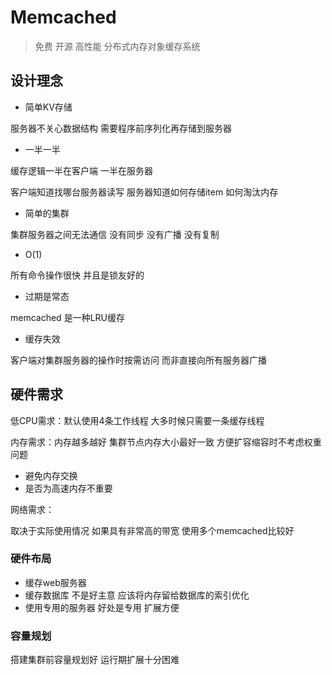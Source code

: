 # Memcached

> 免费 开源 高性能 分布式内存对象缓存系统

## 设计理念

- 简单KV存储

服务器不关心数据结构 需要程序前序列化再存储到服务器

- 一半一半

缓存逻辑一半在客户端 一半在服务器

客户端知道找哪台服务器读写 服务器知道如何存储item 如何淘汰内存

- 简单的集群

集群服务器之间无法通信 没有同步 没有广播 没有复制

- O(1)

所有命令操作很快 并且是锁友好的

- 过期是常态

memcached 是一种LRU缓存

- 缓存失效

客户端对集群服务器的操作时按需访问 而非直接向所有服务器广播

## 硬件需求

低CPU需求：默认使用4条工作线程 大多时候只需要一条缓存线程

内存需求：内存越多越好 集群节点内存大小最好一致 方便扩容缩容时不考虑权重问题

- 避免内存交换
- 是否为高速内存不重要

网络需求：

取决于实际使用情况 如果具有非常高的带宽 使用多个memcached比较好

### 硬件布局

- 缓存web服务器
- 缓存数据库 不是好主意 应该将内存留给数据库的索引优化
- 使用专用的服务器 好处是专用 扩展方便

### 容量规划

搭建集群前容量规划好 运行期扩展十分困难
